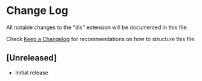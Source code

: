 # Change Log

All notable changes to the "dis" extension will be documented in this file.

Check [Keep a Changelog](http://keepachangelog.com/) for recommendations on how to structure this file.

## [Unreleased]

- Initial release